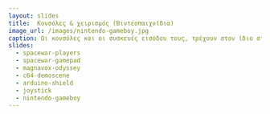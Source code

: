 ```yaml
---
layout: slides
title:  Κονσόλες & χειρισμός (Βιντεοπαιχνίδια) 
image_url: /images/nintendo-gameboy.jpg
caption: Οι κονσόλες και οι συσκευές εισόδου τους, τρέχουν στον ίδιο στίβο της τεχνολογικής εξέλιξης με όλα τα υπολογιστικά συστήματα. Οι στατικές κονσόλες σήμερα είναι πανίσχυρα υπολογιστικά συστήματα, όπως επίσης και οι φορητές συσκευές. Για την αλληλεπιδραση με τον χρήστη, παρά τις εξελίξεις (αισθητήρες κίνης κλπ.), δίνεται πάντα η επιλογή στον χρήστη του χειρισμού με "παραδοσιακά" χειριστήρια.
slides:
  - spacewar-players
  - spacewar-gamepad
  - magnavox-odyssey
  - c64-demoscene
  - arduino-shield
  - joystick
  - nintendo-gameboy
---
```

